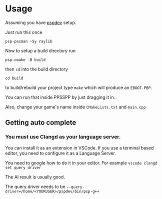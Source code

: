 # Usage

Assuming you have [pspdev](https://pspdev.github.io/installation.html)
setup.




Just run this once
```
psp-pacman -Sy raylib
```

Now to setup a build directory run
```
psp-cmake -B build
```

then `cd` into the build directory
```
cd build
```

to build/rebuild your project type `make` which will produce an `EBOOT.PBP`.


You can run that inside PPSSPP by just dragging it in.

Also,
change your game's name inside `CMakeLists.txt`
and `main.cpp`


## Getting auto complete

### You must use Clangd as your language server.
You can install it as an extension in VSCode.
If you use a terminal based editor, you need to configure it as a Language Server.


You need to google how to do it in your editor.
For example `vscode clangd set query driver`


The AI result is usually good.


The query driver needs to be `--query-driver=/home/<YOURUSER>/pspdev/bin/psp-g++`
